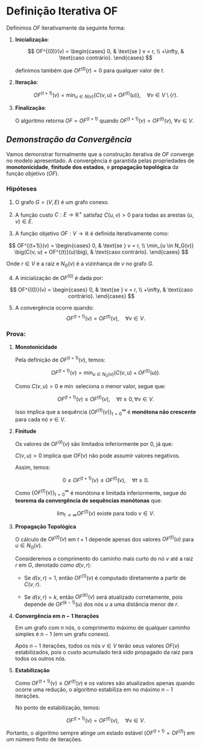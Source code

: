 # Definição Iterativa OF

Definimos $OF$ iterativamente da seguinte forma:

1. **Inicialização**:

    $$
    OF^{(0)}(v) =
    \begin{cases}
    0, & \text{se } v = r, \\
    +\infty, & \text{caso contrário}.
    \end{cases}
    $$

    definimos também que $OF^{(t)}(r)=0$ para qualquer valor de $t$.

2. **Iteração**:

    $$
    OF^{(t+1)}(v) = \min_{u \in N(v)} \big\{ C(v, u) + OF^{(t)}(u) \big\}, \quad \forall v \in V\setminus\lbrace r \rbrace.
    $$

3. **Finalização**:

    O algoritmo retorna $OF=OF^{(t+1)}$ quando $OF^{(t+1)}(v) = OF^{(t)}(v)$, $\forall v \in V$.

## *Demonstração da Convergência*

Vamos demonstrar formalmente que a construção iterativa de $OF$ converge no modelo apresentado. A convergência é garantida pelas propriedades de **monotonicidade**, **finitude dos estados**, e **propagação topológica** da função objetivo ($OF$).

### Hipóteses

1. O grafo $G = (V, E)$ é um grafo conexo.

2. A função custo $C: E \to \mathbb{R}^+$ satisfaz $C(u, v) > 0$ para todas as arestas $(u, v) \in E$.

3. A função objetivo $OF: V \to \mathbb{R}$ é definida iterativamente como:

$$
OF^{(t+1)}(v) =
\begin{cases}
0, & \text{se } v = r, \\
\min_{u \in N_G(v)} \big(C(v, u) + OF^{(t)}(u)\big), & \text{caso contrário}.
\end{cases}
$$

Onde $r \in V$ é a raiz e $N_G(v)$ é a vizinhança de $v$ no grafo $G$.

4. A inicialização de $OF^{(0)}$ é dada por:

$$
OF^{(0)}(v) =
\begin{cases}
0, & \text{se } v = r, \\
+\infty, & \text{caso contrário}.
\end{cases}
$$

5. A convergência ocorre quando:
$$
OF^{(t+1)}(v) = OF^{(t)}(v), \quad \forall v \in V.
$$

### Prova:

1. **Monotonicidade**

    Pela definição de $OF^{(t+1)}(v)$, temos:

    $$
    OF^{(t+1)}(v) = \min_{u \in N_G(v)} \big(C(v, u) + OF^{(t)}(u)\big).
    $$

    Como $C(v, u) > 0$ e $\min$ seleciona o menor valor, segue que:

    $$
    OF^{(t+1)}(v) \leq OF^{(t)}(v), \quad \forall t \geq 0, \forall v \in V.
    $$

    Isso implica que a sequência $\lbrace OF^{(t)}(v) \rbrace _{t=0}^\infty$ é **monótona não crescente** para cada nó $v \in V$.

2. **Finitude**

    Os valores de $OF^{(t)}(v)$ são limitados inferiormente por $0$, já que:

    $C(v, u) > 0$ implica que $OF(v)$ não pode assumir valores negativos.

    Assim, temos:

    $$
    0 \leq OF^{(t+1)}(v) \leq OF^{(t)}(v), \quad \forall t \geq 0.
    $$

    Como $\lbrace OF^{(t)}(v) \rbrace _{t=0}^\infty$ é monótona e limitada inferiormente, segue do **teorema da convergência de sequências monótonas** que:

    $$
    \lim_{t \to \infty} OF^{(t)}(v) \text{ existe para todo } v \in V.
    $$

3. **Propagação Topológica**

    O cálculo de $OF^{(t)}(v)$ em $t+1$ depende apenas dos valores $OF^{(t)}(u)$ para $u \in N_G(v)$.

    Consideremos o comprimento do caminho mais curto do nó $v$ até a raiz $r$ em $G$, denotado como $d(v, r)$:

    - Se $d(v, r) = 1$, então $OF^{(1)}(v)$ é computado diretamente a partir de $C(v, r)$.

    - Se $d(v, r) = k$, então $OF^{(k)}(v)$ será atualizado corretamente, pois depende de $OF^{(k-1)}(u)$ dos nós $u$ a uma distância menor de $r$.

4. **Convergência em $n - 1$ Iterações**

    Em um grafo com $n$ nós, o comprimento máximo de qualquer caminho simples é $n - 1$ (em um grafo conexo).

    Após $n - 1$ iterações, todos os nós $v \in V$ terão seus valores $OF(v)$ estabilizados, pois o custo acumulado terá sido propagado da raiz para todos os outros nós.

5. **Estabilização**

    Como $OF^{(t+1)}(v) \leq OF^{(t)}(v)$ e os valores são atualizados apenas quando ocorre uma redução, o algoritmo estabiliza em no máximo $n - 1$ iterações.

    No ponto de estabilização, temos:

    $$
    OF^{(t+1)}(v) = OF^{(t)}(v), \quad \forall v \in V.
    $$

Portanto, o algoritmo sempre atinge um estado estável ($OF^{(t+1)} = OF^{(t)}$) em um número finito de iterações.